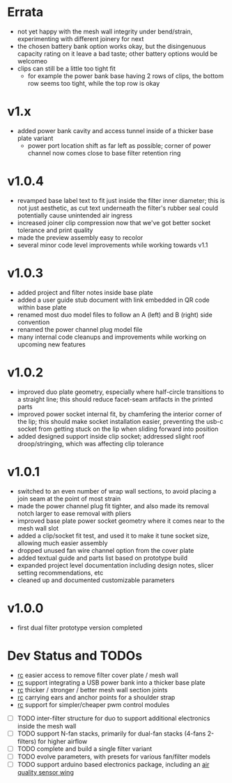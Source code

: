 # Errata

- not yet happy with the mesh wall integrity under bend/strain, experimenting with different joinery for next
- the chosen battery bank option works okay, but the disingenuous capacity rating on it leave a bad taste; other battery options would be welcomeo
- clips can still be a little too tight fit
  - for example the power bank base having 2 rows of clips, the bottom row seems too tight, while the top row is okay

# v1.x

- added power bank cavity and access tunnel inside of a thicker base plate variant
  - power port location shift as far left as possible; corner of power channel now comes close to base filter retention ring

# v1.0.4

- revamped base label text to fit just inside the filter inner diameter;
  this is not just aesthetic, as cut text underneath the filter's rubber seal could potentially cause unintended air ingress
- increased joiner clip compression now that we've got better socket tolerance and print quality
- made the preview assembly easy to recolor
- several minor code level improvements while working towards v1.1

# v1.0.3

- added project and filter notes inside base plate
- added a user guide stub document with link embedded in QR code within base plate
- renamed most duo model files to follow an A (left) and B (right) side convention
- renamed the power channel plug model file
- many internal code cleanups and improvements while working on upcoming new features

# v1.0.2

- improved duo plate geometry, especially where half-circle transitions to a straight line;
  this should reduce facet-seam artifacts in the printed parts
- improved power socket internal fit, by chamfering the interior corner of the lip;
  this should make socket installation easier, preventing the usb-c socket from
  getting stuck on the lip when sliding forward into position
- added designed support inside clip socket; addressed slight roof droop/stringing, which was affecting clip tolerance

# v1.0.1

- switched to an even number of wrap wall sections, to avoid placing a join seam at the point of most strain
- made the power channel plug fit tighter, and also made its removal notch larger to ease removal with pliers
- improved base plate power socket geometry where it comes near to the mesh wall slot
- added a clip/socket fit test, and used it to make it tune socket size, allowing much easier assembly
- dropped unused fan wire channel option from the cover plate
- added textual guide and parts list based on prototype build
- expanded project level documentation including design notes, slicer setting recommendations, etc
- cleaned up and documented customizable parameters

# v1.0.0

- first dual filter prototype version completed

# Dev Status and TODOs

- [rc] easier access to remove filter cover plate / mesh wall
- [rc] support integrating a USB power bank into a thicker base plate
- [rc] thicker / stronger / better mesh wall section joints
- [rc] carrying ears and anchor points for a shoulder strap
- [rc] support for simpler/cheaper pwm control modules
- [ ] TODO inter-filter structure for duo to support additional electronics inside the mesh wall
- [ ] TODO support N-fan stacks, primarily for dual-fan stacks (4-fans 2-filters) for higher airflow
- [ ] TODO complete and build a single filter variant
- [ ] TODO evolve parameters, with presets for various fan/filter models
- [ ] TODO support arduino based electronics package, including an [air quality sensor wing][aq_wing]

[aq_wing]: https://hackaday.io/project/168492-the-air-quality-wing

[rc]: https://github.com/jcorbin/pchepa/tree/rc
[testing]: https://github.com/jcorbin/pchepa/tree/testing
[dev]: https://github.com/jcorbin/pchepa/tree/dev
